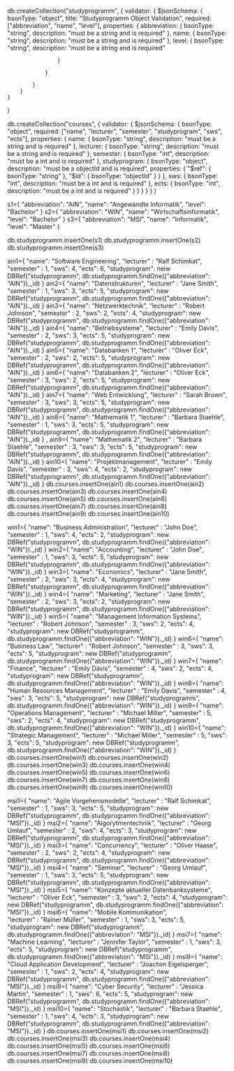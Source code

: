 db.createCollection("studyprogramm", {
        validator: {
            $jsonSchema: {
                bsonType: "object",
                title: "Studyprogramm Object Validation",
                required: ["abbreviation", "name", "level"],
                properties: {
                    abbreviation: {
                        bsonType: "string",
                        description: "must be a string and is required"
                    },
                    name: {
                        bsonType: "string",
                        description: "must be a string and is required"
                    },
                    level: {
                        bsonType: "string",
                        description: "must be a string and is required"
                        
                    }
                    
                }
                
            }
        }
    }
)

db.createCollection("courses", {
    validator: {
        $jsonSchema: {
            bsonType: "object",
            required: ["name", "lecturer", "semester", "studyprogram", "sws", "ects"],
            properties: {
                name: {
                    bsonType: "string",
                    description: "must be a string and is required"
                },
                lecturer: {
                    bsonType: "string",
                    description: "must be a string and is required"
                },
                semester: {
                    bsonType: "int",
                    description: "must be a int and is required"
                },
                studyprogram: {
                    bsonType: "object",
                    description: "must be a objectId and is required",
                    properties: {
                        "$ref": {
                            bsonType: "string"
                        },
                        "$id": {
                            bsonType: "objectId"
                        }
                    }
                },
                sws: {
                    bsonType: "int",
                    description: "must be a int and is required"
                },
                ects: {
                    bsonType: "int",
                    description: "must be a int and is required"
                }
            }
        }
    }
} ) 


s1={
    "abbreviation": "AIN",
    "name": "Angewandte Informatik",
    "level": "Bachelor"
}
s2={
    "abbreviation": "WIN",
    "name": "Wirtschaftsinformatik",
    "level": "Bachelor"
}
s3={
    "abbreviation": "MSI",
    "name": "Informatik",
    "level": "Master"
}

db.studyprogramm.insertOne(s1)
db.studyprogramm.insertOne(s2)
db.studyprogramm.insertOne(s3)

ain1={
        "name": "Software Engineering", 
        "lecturer" : "Ralf Schimkat", 
        "semester" : 1,
        "sws": 4, 
        "ects": 6,
        "studyprogram": neiw DBRef("studyprogramm", db.studyprogramm.findOne({"abbreviation": "AIN"})._id)
    }
ain2={
        "name": "Datenstrukturen", 
        "lecturer" : "Jane Smith", 
        "semester" : 1, 
        "sws": 3, 
        "ects": 5,
        "studyprogram": new DBRef("studyprogramm", db.studyprogramm.findOne({"abbreviation": "AIN"})._id)
    }
ain3={
        "name": "Netzwerktechnik", 
        "lecturer" : "Robert Johnson", 
        "semester" : 2, 
        "sws": 2, 
        "ects": 4,
        "studyprogram": new DBRef("studyprogramm", db.studyprogramm.findOne({"abbreviation": "AIN"})._id)
    }
ain4={
        "name": "Betriebsysteme", 
        "lecturer" : "Emily Davis", 
        "semester" : 2,
        "sws": 3, 
        "ects": 5,
        "studyprogram": new DBRef("studyprogramm", db.studyprogramm.findOne({"abbreviation": "AIN"})._id)
    }
ain5={
        "name": "Databanken 1", 
        "lecturer" : "Oliver Eck", 
        "semester" : 2,
        "sws": 2, 
        "ects": 5,
        "studyprogram": new DBRef("studyprogramm", db.studyprogramm.findOne({"abbreviation": "AIN"})._id)
    }
ain6={
        "name": "Databanken 2", 
        "lecturer" : "Oliver Eck", 
        "semester" : 3,
        "sws": 2, 
        "ects": 5,
        "studyprogram": new DBRef("studyprogramm", db.studyprogramm.findOne({"abbreviation": "AIN"})._id)
    }
ain7={
        "name": "Web Entwicklung", 
        "lecturer" : "Sarah Brown", 
        "semester" : 3, 
        "sws": 3, 
        "ects": 5,
        "studyprogram": new DBRef("studyprogramm", db.studyprogramm.findOne({"abbreviation": "AIN"})._id)
    }
ain8={
        "name": "Mathematik 1", 
        "lecturer" : "Barbara Staehle", 
        "semester" : 1, 
        "sws": 3, 
        "ects": 5,
        "studyprogram": new DBRef("studyprogramm", db.studyprogramm.findOne({"abbreviation": "AIN"})._id)
    }    ,
ain9={
        "name": "Mathematik 2", 
        "lecturer" : "Barbara Staehle", 
        "semester" : 3, 
        "sws": 3, 
        "ects": 5,
        "studyprogram": new DBRef("studyprogramm", db.studyprogramm.findOne({"abbreviation": "AIN"})._id)
    }
ain10={
        "name": "Projektmanagement", 
        "lecturer" : "Emily Davis", 
        "semester" : 3,
        "sws": 4, 
        "ects": 2,
        "studyprogram": new DBRef("studyprogramm", db.studyprogramm.findOne({"abbreviation": "AIN"})._id)
    }
db.courses.insertOne(ain1)
db.courses.insertOne(ain2)
db.courses.insertOne(ain3)
db.courses.insertOne(ain4)
db.courses.insertOne(ain5)
db.courses.insertOne(ain6)
db.courses.insertOne(ain7)
db.courses.insertOne(ain8)
db.courses.insertOne(ain9)
db.courses.insertOne(ain10)

win1={
        "name": "Business Administration", 
        "lecturer" : "John Doe", 
        "semester" : 1,
        "sws": 4, 
        "ects": 2,
        "studyprogram": new DBRef("studyprogramm", db.studyprogramm.findOne({"abbreviation": "WIN"})._id)
    }
win2={
        "name": "Accounting", 
        "lecturer" : "John Doe", 
        "semester" : 1,
        "sws": 3, 
        "ects": 5,
        "studyprogram": new DBRef("studyprogramm", db.studyprogramm.findOne({"abbreviation": "WIN"})._id)
    }
win3={
        "name": "Economics", 
        "lecturer" : "Jane Smith", 
        "semester" : 2,
        "sws": 3, 
        "ects": 4,
        "studyprogram": new DBRef("studyprogramm", db.studyprogramm.findOne({"abbreviation": "WIN"})._id)
    }
win4={
        "name": "Marketing", 
        "lecturer" : "Jane Smith", 
        "semester" : 2,
        "sws": 3, 
        "ects": 2,
        "studyprogram": new DBRef("studyprogramm", db.studyprogramm.findOne({"abbreviation": "WIN"})._id)
    }
win5={
        "name": "Management Information Systems", 
        "lecturer" : "Robert Johnson", 
        "semester" : 3,
        "sws": 2, 
        "ects": 4,
        "studyprogram": new DBRef("studyprogramm", db.studyprogramm.findOne({"abbreviation": "WIN"})._id)
    }
win6={
        "name": "Business Law", 
        "lecturer" : "Robert Johnson", 
        "semester" : 3,
        "sws": 3, 
        "ects": 5,
        "studyprogram": new DBRef("studyprogramm", db.studyprogramm.findOne({"abbreviation": "WIN"})._id)
    }
win7={
        "name": "Finance", 
        "lecturer" : "Emily Davis", 
        "semester" : 4,
        "sws": 2, 
        "ects": 4,
        "studyprogram": new DBRef("studyprogramm", db.studyprogramm.findOne({"abbreviation": "WIN"})._id)
    }
win8={
        "name": "Human Resources Management", 
        "lecturer" : "Emily Davis", 
        "semester" : 4,
        "sws": 3, 
        "ects": 5,
        "studyprogram": new DBRef("studyprogramm", db.studyprogramm.findOne({"abbreviation": "WIN"})._id)
    }
win9={
        "name": "Operations Management", 
        "lecturer" : "Michael Miller", 
        "semester" : 5,
        "sws": 2, 
        "ects": 4,
        "studyprogram": new DBRef("studyprogramm", db.studyprogramm.findOne({"abbreviation": "WIN"})._id)
    }
win10={
        "name": "Strategic Management", 
        "lecturer" : "Michael Miller", 
        "semester" : 5,
        "sws": 3, 
        "ects": 5,
        "studyprogram": new DBRef("studyprogramm", db.studyprogramm.findOne({"abbreviation": "WIN"})._id)
    }
db.courses.insertOne(win1)
db.courses.insertOne(win2)
db.courses.insertOne(win3)
db.courses.insertOne(win4)
db.courses.insertOne(win5)
db.courses.insertOne(win6)
db.courses.insertOne(win7)
db.courses.insertOne(win8)
db.courses.insertOne(win9)
db.courses.insertOne(win10)

msi1={
        "name": "Agile Vorgehensmodelle", 
        "lecturer" : "Ralf Schimkat", 
        "semester" : 1,
        "sws": 3, 
        "ects": 5,
        "studyprogram": new DBRef("studyprogramm", db.studyprogramm.findOne({"abbreviation": "MSI"})._id)
    }
msi2={
        "name": "Algorytmentechnik", 
        "lecturer" : "Georg Umlauf", 
        "semester" : 2,
        "sws": 4, 
        "ects": 3,
        "studyprogram": new DBRef("studyprogramm", db.studyprogramm.findOne({"abbreviation": "MSI"})._id)
    }
msi3={
        "name": "Concurrency", 
        "lecturer" : "Oliver Haase", 
        "semester" : 2,
        "sws": 2, 
        "ects": 4,
        "studyprogram": new DBRef("studyprogramm", db.studyprogramm.findOne({"abbreviation": "MSI"})._id)
    }
msi4={
        "name": "Seminar", 
        "lecturer" : "Georg Umlauf", 
        "semester" : 1,
        "sws": 3, 
        "ects": 5,
        "studyprogram": new DBRef("studyprogramm", db.studyprogramm.findOne({"abbreviation": "MSI"})._id)
    }
msi5={
        "name": "Konzepte aktueller Datenbanksysteme", 
        "lecturer" : "Oliver Eck", 
        "semester" : 3, 
        "sws": 2, 
        "ects": 4,
        "studyprogram": new DBRef("studyprogramm", db.studyprogramm.findOne({"abbreviation": "MSI"})._id)
    }
msi6={
        "name": "Mobile Kommunikation",  
        "lecturer" : "Rainer Müller", 
        "semester" : 1,
        "sws": 3, 
        "ects": 5,
        "studyprogram": new DBRef("studyprogramm", db.studyprogramm.findOne({"abbreviation": "MSI"})._id)
    }
msi7={
        "name": "Machine Learning", 
        "lecturer" : "Jennifer Taylor", 
        "semester" : 1,
        "sws": 3, 
        "ects": 5,
        "studyprogram": new DBRef("studyprogramm", db.studyprogramm.findOne({"abbreviation": "MSI"})._id)
    }
msi8={
        "name": "Cloud Application Development", 
        "lecturer" : "Joachim Eigelsperger", 
        "semester" : 1,
        "sws": 2, 
        "ects": 4,
        "studyprogram": new DBRef("studyprogramm", db.studyprogramm.findOne({"abbreviation": "MSI"})._id)
    }
msi9={
        "name": "Cyber Security", 
        "lecturer" : "Jessica Martin", 
        "semester" : 1,
        "sws": 6, 
        "ects": 5,
        "studyprogram": new DBRef("studyprogramm", db.studyprogramm.findOne({"abbreviation": "MSI"})._id)
    }
msi10={
        "name": "Stochastik", 
        "lecturer" : "Barbara Staehle", 
        "semester" : 1,
        "sws": 4, 
        "ects": 3,
        "studyprogram": new DBRef("studyprogramm", db.studyprogramm.findOne({"abbreviation": "MSI"})._id)
    }
db.courses.insertOne(msi1)
db.courses.insertOne(msi2)
db.courses.insertOne(msi3)
db.courses.insertOne(msi4)
db.courses.insertOne(msi5)
db.courses.insertOne(msi6)
db.courses.insertOne(msi7)
db.courses.insertOne(msi8)
db.courses.insertOne(msi9)
db.courses.insertOne(msi10)